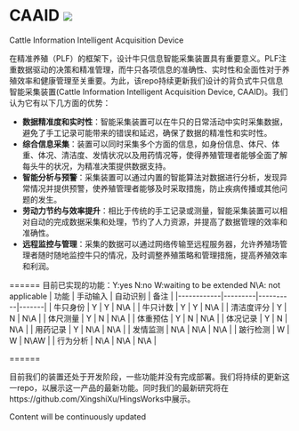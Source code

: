 # CAAID ![](https://img.shields.io/badge/contributor-XingshiXu-brightgreen.svg)

Cattle Information Intelligent Acquisition Device

在精准养殖（PLF）的框架下，设计牛只信息智能采集装置具有重要意义。PLF注重数据驱动的决策和精准管理，而牛只各项信息的准确性、实时性和全面性对于养殖效率和健康管理至关重要。为此，该repo持续更新我们设计的背负式牛只信息智能采集装置(Cattle Information Intelligent Acquisition Device, CAAID)。我们认为它有以下几方面的优势：
- **数据精准度和实时性**：智能采集装置可以在牛只的日常活动中实时采集数据，避免了手工记录可能带来的错误和延迟，确保了数据的精准性和实时性。
- **综合信息采集**：装置可以同时采集多个方面的信息，如身份信息、体尺、体重、体况、清洁度、发情状况以及用药情况等，使得养殖管理者能够全面了解每头牛的状况，为精准决策提供数据支持。
- **智能分析与预警**：采集装置可以通过内置的智能算法对数据进行分析，发现异常情况并提供预警，使养殖管理者能够及时采取措施，防止疾病传播或其他问题的发生。
- **劳动力节约与效率提升**：相比于传统的手工记录或测量，智能采集装置可以相对自动的完成数据采集和处理，节约了人力资源，并提高了数据管理的效率和准确性。
- **远程监控与管理**：采集的数据可以通过网络传输至远程服务器，允许养殖场管理者随时随地监控牛只的情况，及时调整养殖策略和管理措施，提高养殖效率和利润。


======
目前已实现的功能：Y:yes N:no W:waiting to be extended  N\A: not applicable
| 功能       | 手动输入 | 自动识别 | 备注  |
|------------|---------|----------|-------|
| 牛只身份   | Y       | Y        | N\A   |
| 牛只计数   | Y       | Y        | N\A   |
| 清洁度评分 | Y       | N        | N\A   |
| 体尺测量   | Y       | N        | N\A   |
| 体重预估   | Y       | N        | N\A   |
| 体况记录   | Y       | N        | N\A   |
| 用药记录   | Y       | N\A     | N\A   |
| 发情监测   | N\A     | N\A      | N\A   |
| 跛行检测   | W       | W        | N\AW  |
| 行为分析   | N\A     | N\A      | N\A   |



======


目前我们的装置还处于开发阶段，一些功能并没有完成部署。我们将持续的更新这一repo，以展示这一产品的最新功能。同时我们的最新研究将在https://github.com/XingshiXu/HingsWorks中展示。

Content will be continuously updated
